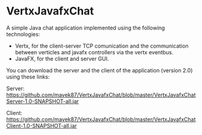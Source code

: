 # VertxJavafxChat

A simple Java chat application implemented using the following technologies:

- Vertx, for the client-server TCP comunication and the communication between verticles and javafx controllers via the vertx eventbus.
- JavaFX, for the client and server GUI.

You can download the server and the client of the application (version 2.0) using these links:

Server:
https://github.com/mavek87/VertxJavafxChat/blob/master/VertxJavafxChatServer-1.0-SNAPSHOT-all.jar

Client:
https://github.com/mavek87/VertxJavafxChat/blob/master/VertxJavafxChatClient-1.0-SNAPSHOT-all.jar

